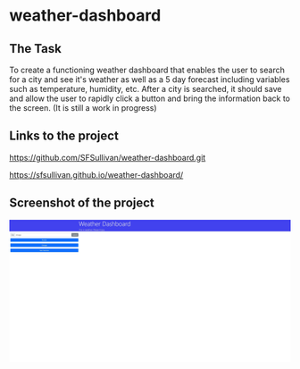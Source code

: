 # weather-dashboard

## The Task

To create a functioning weather dashboard that enables the user to search for a city and see it's weather as well as a 5 day forecast including variables such as temperature, humidity, etc. After a city is searched, it should save and allow the user to rapidly click a button and bring the information back to the screen. (It is still a work in progress)

## Links to the project

https://github.com/SFSullivan/weather-dashboard.git

https://sfsullivan.github.io/weather-dashboard/

## Screenshot of the project

![Alt text](./assets/weather%20dashboard%20screenshot.JPG)